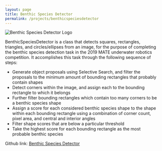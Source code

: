 ```yaml
---
layout: page
title: Benthic Species Detector
permalink: /projects/benthicspeciesdetector
---
```


![Benthic Species Detector Logo](../images/benthic_species_detector_logo.png)

BenthicSpeciesDetector is a class that detects squares, rectangles, triangles, and 
circles/ellipses from an image, for the purpose of completing the benthic species 
detection task in the 2019 MATE underwater robotics competition. It accomplishes this 
task through the following sequence of steps:
* Generate object proposals using Selective Search, and filter the proposals to the 
  minimum amount of bounding rectangles that probably contain shapes
* Detect corners within the image, and assign each to the bounding rectangle to which 
  it belongs
* Further filter bounding rectangles which contain too many corners to be a benthic 
  species shape
* Assign a score for each considered benthic species shape to the shape within each 
  bounding rectangle using a combination of corner count, pixel area, and central and 
  interior angles
* Filter shape scores that are below a particular threshold
* Take the highest score for each bounding rectangle as the most probable benthic species

Github link: [Benthic Species Detector](https://github.com/michaudcordell/BenthicSpeciesDetector)
